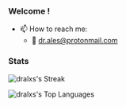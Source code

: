### Welcome !

- 📫 How to reach me:
  - 📧 dr.ales@protonmail.com

### Stats
![dralxs's Streak](https://github-readme-streak-stats.herokuapp.com/?user=dralxs&theme=vue-dark&hide_border=true)

![dralxs's Top Languages](https://github-readme-stats.vercel.app/api/top-langs/?username=dralxs&theme=vue-dark&show_icons=true&hide_border=true&layout=compact)

